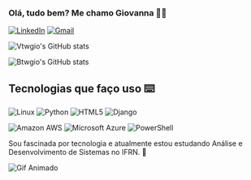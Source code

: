 ### Olá, tudo bem? Me chamo Giovanna 👩‍💻 

[![LinkedIn](https://img.shields.io/badge/LinkedIn-0077B5?style=for-the-badge&logo=linkedin&logoColor=white)](https://www.linkedin.com/in/giovanna-albuquerque-8a45b2148/)
[![Gmail](https://img.shields.io/badge/Gmail-D14836?style=for-the-badge&logo=gmail&logoColor=white)](mailto:giovm14@gmail.com?subject=&body=Ol%C3%A1%2C%20gostaria%20de%20entrar%20em%20contato.)

![Vtwgio's GitHub stats](https://github-readme-stats.vercel.app/api/top-langs/?username=btwgio&show_icons=true&theme=dracula)

![Btwgio's GitHub stats](https://github-readme-stats.vercel.app/api?username=btwgio&show_icons=true&theme=dracula)

## Tecnologias que faço uso ⌨️

![Linux](https://img.shields.io/badge/Linux-FCC624?style=for-the-badge&logo=linux&logoColor=black)
![Python](https://img.shields.io/badge/Python-3776AB?style=for-the-badge&logo=python&logoColor=white)
![HTML5](https://img.shields.io/badge/HTML5-E34F26?style=for-the-badge&logo=html5&logoColor=white)
![Django](https://img.shields.io/badge/Django-092E20?style=for-the-badge&logo=django&logoColor=white)

![Amazon AWS](https://img.shields.io/badge/Amazon_AWS-FF9900?style=for-the-badge&logo=amazonaws&logoColor=white)
![Microsoft Azure](https://img.shields.io/badge/Microsoft_Azure-0089D6?style=for-the-badge&logo=microsoft-azure&logoColor=white)
![PowerShell](https://img.shields.io/badge/powershell-5391FE?style=for-the-badge&logo=powershell&logoColor=white)

Sou fascinada por tecnologia e atualmente estou estudando Análise e Desenvolvimento de Sistemas no IFRN. 🎇

![Gif Animado](https://i.pinimg.com/originals/8e/3d/b9/8e3db98c9f6569e71a1a4f998988d92d.gif)
